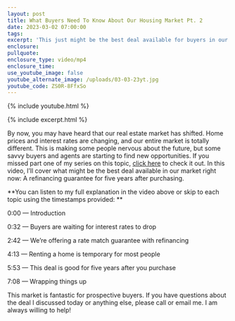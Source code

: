 ```yaml
---
layout: post
title: What Buyers Need To Know About Our Housing Market Pt. 2
date: 2023-03-02 07:00:00
tags:
excerpt: 'This just might be the best deal available for buyers in our market. '
enclosure:
pullquote:
enclosure_type: video/mp4
enclosure_time:
use_youtube_image: false
youtube_alternate_image: /uploads/03-03-23yt.jpg
youtube_code: ZS0R-8FfxSo
---
```

{% include youtube.html %}

{% include excerpt.html %}

By now, you may have heard that our real estate market has shifted. Home prices and interest rates are changing, and our entire market is totally different. This is making some people nervous about the future, but some savvy buyers and agents are starting to find new opportunities. If you missed part one of my series on this topic, [click here](https://www.youtube.com/watch?v=6teMJxFWxl4) to check it out. In this video, I’ll cover what might be the best deal available in our market right now: A refinancing guarantee for five years after purchasing.

**You can listen to my full explanation in the video above or skip to each topic using the timestamps provided: **

0:00 — Introduction

0:32 — Buyers are waiting for interest rates to drop

2:42 — We’re offering a rate match guarantee with refinancing

4:13 — Renting a home is temporary for most people

5:53 — This deal is good for five years after you purchase

7:08 — Wrapping things up

This market is fantastic for prospective buyers. If you have questions about the deal I discussed today or anything else, please call or email me. I am always willing to help!